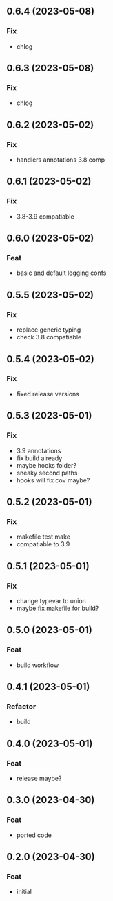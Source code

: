 ## 0.6.4 (2023-05-08)

### Fix

- chlog

## 0.6.3 (2023-05-08)

### Fix

- chlog

## 0.6.2 (2023-05-02)

### Fix

- handlers annotations 3.8 comp

## 0.6.1 (2023-05-02)

### Fix

- 3.8-3.9 compatiable

## 0.6.0 (2023-05-02)

### Feat

-  basic and default logging confs

## 0.5.5 (2023-05-02)

### Fix

- replace generic typing
- check 3.8 compatiable

## 0.5.4 (2023-05-02)

### Fix

- fixed release versions

## 0.5.3 (2023-05-01)

### Fix

- 3.9 annotations
- fix build already
- maybe hooks folder?
- sneaky second paths
- hooks will fix cov maybe?

## 0.5.2 (2023-05-01)

### Fix

- makefile test make
- compatiable to 3.9

## 0.5.1 (2023-05-01)

### Fix

- change typevar to union
- maybe fix makefile for build?

## 0.5.0 (2023-05-01)

### Feat

- build workflow

## 0.4.1 (2023-05-01)

### Refactor

- build

## 0.4.0 (2023-05-01)

### Feat

- release maybe?

## 0.3.0 (2023-04-30)

### Feat

- ported code

## 0.2.0 (2023-04-30)

### Feat

- initial
